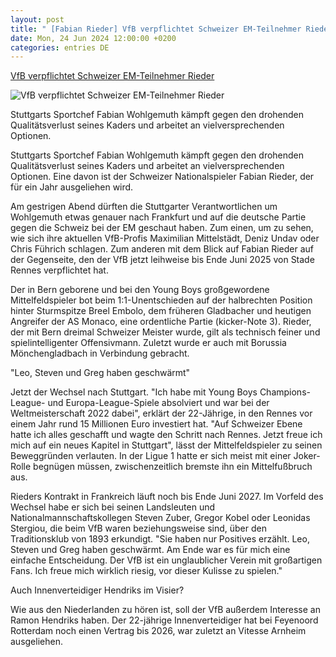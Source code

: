 ```yaml
---
layout: post
title: " [Fabian Rieder] VfB verpflichtet Schweizer EM-Teilnehmer Rieder"
date: Mon, 24 Jun 2024 12:00:00 +0200
categories: entries DE
---
```

[VfB verpflichtet Schweizer EM-Teilnehmer Rieder](https://www.kicker.de/vfb-verpflichtet-schweizer-em-teilnehmer-rieder-1034013/artikel)

![VfB verpflichtet Schweizer EM-Teilnehmer Rieder](https://derivates.kicker.de/image/upload/c_crop%2Cx_0%2Cy_285%2Cw_4000%2Ch_2250/w_1200%2Cq_auto/v1/2024/06/24/30eabec0-72d5-4af6-b5d3-3410f28d6175.jpeg)

Stuttgarts Sportchef Fabian Wohlgemuth kämpft gegen den drohenden Qualitätsverlust seines Kaders und arbeitet an vielversprechenden Optionen.

Stuttgarts Sportchef Fabian Wohlgemuth kämpft gegen den drohenden Qualitätsverlust seines Kaders und arbeitet an vielversprechenden Optionen. Eine davon ist der Schweizer Nationalspieler Fabian Rieder, der für ein Jahr ausgeliehen wird.

Am gestrigen Abend dürften die Stuttgarter Verantwortlichen um Wohlgemuth etwas genauer nach Frankfurt und auf die deutsche Partie gegen die Schweiz bei der EM geschaut haben. Zum einen, um zu sehen, wie sich ihre aktuellen VfB-Profis Maximilian Mittelstädt, Deniz Undav oder Chris Führich schlagen. Zum anderen mit dem Blick auf Fabian Rieder auf der Gegenseite, den der VfB jetzt leihweise bis Ende Juni 2025 von Stade Rennes verpflichtet hat.

Der in Bern geborene und bei den Young Boys großgewordene Mittelfeldspieler bot beim 1:1-Unentschieden auf der halbrechten Position hinter Sturmspitze Breel Embolo, dem früheren Gladbacher und heutigen Angreifer der AS Monaco, eine ordentliche Partie (kicker-Note 3). Rieder, der mit Bern dreimal Schweizer Meister wurde, gilt als technisch feiner und spielintelligenter Offensivmann. Zuletzt wurde er auch mit Borussia Mönchengladbach in Verbindung gebracht.

"Leo, Steven und Greg haben geschwärmt"

Jetzt der Wechsel nach Stuttgart. "Ich habe mit Young Boys Champions-League- und Europa-League-Spiele absolviert und war bei der Weltmeisterschaft 2022 dabei", erklärt der 22-Jährige, in den Rennes vor einem Jahr rund 15 Millionen Euro investiert hat. "Auf Schweizer Ebene hatte ich alles geschafft und wagte den Schritt nach Rennes. Jetzt freue ich mich auf ein neues Kapitel in Stuttgart", lässt der Mittelfeldspieler zu seinen Beweggründen verlauten. In der Ligue 1 hatte er sich meist mit einer Joker-Rolle begnügen müssen, zwischenzeitlich bremste ihn ein Mittelfußbruch aus.

Rieders Kontrakt in Frankreich läuft noch bis Ende Juni 2027. Im Vorfeld des Wechsel habe er sich bei seinen Landsleuten und Nationalmannschaftskollegen Steven Zuber, Gregor Kobel oder Leonidas Stergiou, die beim VfB waren beziehungsweise sind, über den Traditionsklub von 1893 erkundigt. "Sie haben nur Positives erzählt. Leo, Steven und Greg haben geschwärmt. Am Ende war es für mich eine einfache Entscheidung. Der VfB ist ein unglaublicher Verein mit großartigen Fans. Ich freue mich wirklich riesig, vor dieser Kulisse zu spielen."

Auch Innenverteidiger Hendriks im Visier?

Wie aus den Niederlanden zu hören ist, soll der VfB außerdem Interesse an Ramon Hendriks haben. Der 22-jährige Innenverteidiger hat bei Feyenoord Rotterdam noch einen Vertrag bis 2026, war zuletzt an Vitesse Arnheim ausgeliehen.

